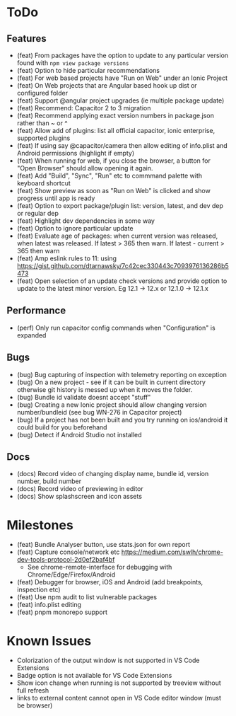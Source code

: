 # ToDo

## Features
- (feat) From packages have the option to update to any particular version found with `npm view package versions`
- (feat) Option to hide particular recommendations
- (feat) For web based projects have "Run on Web" under an Ionic Project
- (feat) On Web projects that are Angular based hook up dist or configured folder
- (feat) Support @angular project upgrades (ie multiple package update)
- (feat) Recommend: Capacitor 2 to 3 migration
- (feat) Recommend applying exact version numbers in package.json rather than ~ or ^
- (feat) Allow add of plugins: list all official capacitor, ionic enterprise, supported plugins
- (feat) If using say @capacitor/camera then allow editing of info.plist and Android permissions (highlight if empty)
- (feat) When running for web, if you close the browser, a button for "Open Browser" should allow opening it again. 
- (feat) Add "Build", "Sync", "Run" etc to commmand palette with keyboard shortcut
- (feat) Show preview as soon as "Run on Web" is clicked and show progress until app is ready
- (feat) Option to export package/plugin list: version, latest, and dev dep or regular dep
- (feat) Highlight dev dependencies in some way
- (feat) Option to ignore particular update
- (feat) Evaluate age of packages: when current version was released, when latest was released. If latest > 365 then warn. If latest - current > 365 then warn
- (feat) Amp eslink rules to 11: using https://gist.github.com/dtarnawsky/7c42cec330443c7093976136286b5473
- (feat) Open selection of an update check versions and provide option to update to the latest minor version. Eg 12.1 -> 12.x or 12.1.0 -> 12.1.x

## Performance
- (perf) Only run capacitor config commands when "Configuration" is expanded

## Bugs
- (bug) Bug capturing of inspection with telemetry reporting on exception
- (bug) On a new project - see if it can be built in current directory otherwise git history is messed up when it moves the folder.
- (bug) Bundle id validate doesnt accept "stuff"
- (bug) Creating a new Ionic project should allow changing version number/bundleid (see bug WN-276 in Capacitor project)
- (bug) If a project has not been built and you try running on ios/android it could build for you beforehand
- (bug) Detect if Android Studio not installed


## Docs
- (docs) Record video of changing display name, bundle id, version number, build number
- (docs) Record video of previewing in editor
- (docs) Show splashscreen and icon assets

# Milestones
- (feat) Bundle Analyser button, use stats.json for own report
- (feat) Capture console/network etc https://medium.com/swlh/chrome-dev-tools-protocol-2d0ef2baf4bf
  - See chrome-remote-interface for debugging with Chrome/Edge/Firefox/Android
- (feat) Debugger for browser, iOS and Android (add breakpoints, inspection etc)
- (feat) Use npm audit to list vulnerable packages
- (feat) info.plist editing
- (feat) pnpm monorepo support

# Known Issues
- Colorization of the output window is not supported in VS Code Extensions
- Badge option is not available for VS Code Extensions
- Show icon change when running is not supported by treeview without full refresh
- links to external content cannot open in VS Code editor window (must be browser)